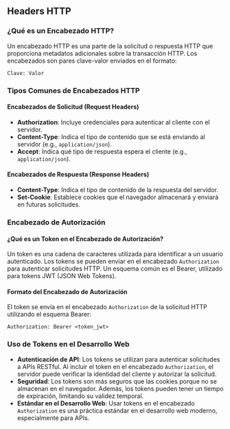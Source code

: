 ## Headers HTTP

### ¿Qué es un Encabezado HTTP?
Un encabezado HTTP es una parte de la solicitud o respuesta HTTP que proporciona metadatos adicionales sobre la transacción HTTP. Los encabezados son pares clave-valor enviados en el formato:
```
Clave: Valor
```

### Tipos Comunes de Encabezados HTTP

#### Encabezados de Solicitud (Request Headers)
- **Authorization**: Incluye credenciales para autenticar al cliente con el servidor.
- **Content-Type**: Indica el tipo de contenido que se está enviando al servidor (e.g., `application/json`).
- **Accept**: Indica qué tipo de respuesta espera el cliente (e.g., `application/json`).

#### Encabezados de Respuesta (Response Headers)
- **Content-Type**: Indica el tipo de contenido de la respuesta del servidor.
- **Set-Cookie**: Establece cookies que el navegador almacenará y enviará en futuras solicitudes.

### Encabezado de Autorización

#### ¿Qué es un Token en el Encabezado de Autorización?
Un token es una cadena de caracteres utilizada para identificar a un usuario autenticado. Los tokens se pueden enviar en el encabezado `Authorization` para autenticar solicitudes HTTP. Un esquema común es el Bearer, utilizado para tokens JWT (JSON Web Tokens).

#### Formato del Encabezado de Autorización
El token se envía en el encabezado `Authorization` de la solicitud HTTP utilizando el esquema Bearer:
```
Authorization: Bearer <token_jwt>
```

### Uso de Tokens en el Desarrollo Web
- **Autenticación de API**: Los tokens se utilizan para autenticar solicitudes a APIs RESTful. Al incluir el token en el encabezado `Authorization`, el servidor puede verificar la identidad del cliente y autorizar la solicitud.
- **Seguridad**: Los tokens son más seguros que las cookies porque no se almacenan en el navegador. Además, los tokens pueden tener un tiempo de expiración, limitando su validez temporal.
- **Estándar en el Desarrollo Web**: Usar tokens en el encabezado `Authorization` es una práctica estándar en el desarrollo web moderno, especialmente para APIs.

